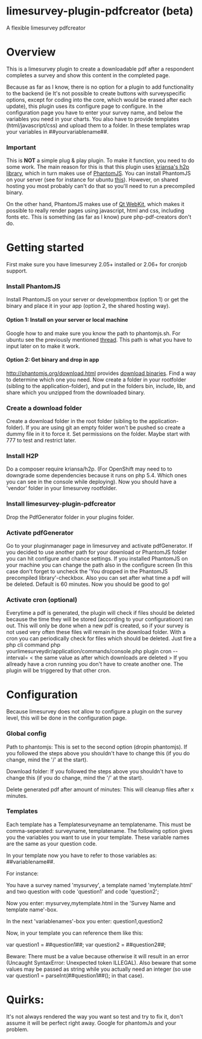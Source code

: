 # limesurvey-plugin-pdfcreator (beta)

A flexible limesurvey pdfcreator

# Overview

This is a limesurvey plugin to create a downloadable pdf after a respondent completes a survey and show this content in the completed page. 

Because as far as I know, there is no option for a plugin to add functionality to the backend (ie It's not possible to create buttons with surveyspecific options, except for coding into the core, which would be erased after each update), this plugin uses its configure page to configure. In the configuration page you have to enter your survey name, and below the variables you need in your charts. 
You also have to provide templates (html/javascript/css) and upload them to a folder.  In these templates wrap your variables in ##yourvariablename##.

### Important

This is **NOT** a simple plug & play plugin. To make it function, you need to do some work. The main reason for this is that this plugin uses [kriansa's h2p library](https://github.com/kriansa/h2p "H2p"), which in turn makes use of [PhantomJS](http://phantomjs.org/ "PhantomJS"). You can install PhantomJS on your server (see for instance for ubuntu [this](https://gist.github.com/julionc/7476620)). However, on shared hosting you most probably can't do that so you'll need to run a precompiled binary.

On the other hand, PhantomJS makes use of [Qt WebKit](https://wiki.qt.io/Qt_WebKit "Qt WebKit"), which makes it possible to really render pages using javascript, html and css, including fonts etc. This is something (as far as I know) pure php-pdf-creators don't do.

# Getting started

First make sure you have limesurvey 2.05+ installed or 2.06+ for cronjob support.

### Install PhantomJS

Install PhantomJS on your server or developmentbox (option 1) or get the binary and place it in your app (option 2, the shared hosting way).

#### Option 1: Install on your server or local machine

Google how to and make sure you know the path to phantomjs.sh. For ubuntu see the previously mentioned [thread](https://gist.github.com/julionc/7476620). This path is what you have to input later on to make it work.


#### Option 2: Get binary and drop in app

http://phantomjs.org/download.html provides [download binaries](http://phantomjs.org/download.html). Find a way to determine which one you need. Now create a folder in your rootfolder (sibling to the application-folder), and put in the folders bin, include, lib, and share which you unzipped from the downloaded binary.


### Create a download folder

Create a download folder in the root folder (sibling to the application-folder). If you are using git an empty folder won't be pushed so create a dummy file in it to force it. Set permissions on the folder. Maybe start with 777 to test and restrict later.


### Install H2P

Do a composer require kriansa/h2p. (For OpenShift may need to to downgrade some dependencies because it runs on php 5.4. Which ones you can see in the console while deploying).
Now you should have a 'vendor' folder in your limesurvey rootfolder.


### Install limesurvey-plugin-pdfcreator

Drop the PdfGenerator folder in your plugins folder. 


### Activate pdfGenerator

Go to your pluginmanager page in limesurvey and activate pdfGenerator. If you decided to use another path for your download or PhantomJS folder you can hit configure and chance settings. If you installed PhantomJS on your machine you can change the path also in the configure screen (In this case don't forget to uncheck the 'You dropped in the PhantomJS precompiled library'-checkbox.  Also you can set after what time a pdf will be deleted. Default is 60 minutes.
Now you should be good to go!


### Activate cron (optional)

Everytime a pdf is generated, the plugin will check if files should be deleted because the time they will be stored (according to your configuratioon) ran out. This will only be done when a new pdf is created, so if your survey is not used very often these files will remain in the download folder. With a cron you can periodically check for files which should be deleted.
Just fire a php cli command php yourlimesurveydir/application/commands/console.php plugin cron --interval= < the same value as after which downloads are deleted > 
If you allready have a cron running you don't have to create another one. The plugin will be triggered by that other cron.



# Configuration

Because limesurvey does not allow to configure a plugin on the survey level, this will be done in the configuration page.

### Global config

Path to phantomjs: This is set to the second option (dropin phantomjs). If you followed the steps above you shouldn't have to change this (if you do change, mind the '/' at the start).

Download folder: If you followed the steps above you shouldn't have to change this (if you do change, mind the '/' at the start).

Delete generated pdf after amount of minutes: This will cleanup files after x minutes.

### Templates

Each template has a Templatesurveyname an templatename. This must be comma-seperated: surveyname, templatename. 
The following option gives you the variables you want to use in your template. These variable names are the same as your question code.

In your template now you have to refer to those variables as: ##variablename##. 

For instance:

You have a survey named 'mysurvey', a template named 'mytemplate.html' and two question with code 'question1' and code 'question2';

Now you enter:  mysurvey,mytemplate.html     in the 'Survey Name and template name'-box.

In the next 'variablenames'-box you enter:   question1,question2

Now, in your template you can reference them like this:

var question1 = ##question1##;
var question2 = ##question2##;

Beware: There must be a value because otherwise it will result in an error (Uncaught SyntaxError: Unexpected token ILLEGAL). 
Also beware that some values may be passed as string while you actually need an integer (so use var question1 = parseInt(##question1##(); in that case).




















# Quirks:

It's not always rendered the way you want so test and try to fix it, don't assume it will be perfect right away. Google for phantomJs and your problem. 

